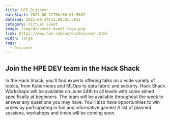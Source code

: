 ```yaml
---
title: HPE Discover
dateStart: 2021-06-22T06:00:01.558Z
dateEnd: 2021-06-24T15:00:01.583Z
category: Virtual Event
image: /img/discover-event-logo.png
link: https://www.hpe.com/us/en/discover.html
width: large
tags:
  - Discover
---
```

## Join the HPE DEV team in the Hack Shack 

In the Hack Shack, you’ll find experts offering talks on a wide variety of topics, from Kubernetes and MLOps to data fabric and security. Hack Shack Workshops will be available on June 24th to all levels with some aimed specifically at beginners. The team will be available throughout the week to answer any questions you may have. You’ll also have opportunities to win prizes by participating in fun and informative games!  A list of planned sessions, workshops and times will be coming soon.



